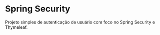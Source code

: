 # Spring Security
Projeto simples de autenticação de usuário com foco no Spring Security e Thymeleaf.
